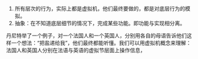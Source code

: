 1. 所有层次的行为，实际上都是虚拟机，他们最终要做的，都是对底层行为的模拟。
2. 抽象：在不知道底层细节的情况下，完成某些功能。即功能与实现相分离。

丹尼特举了一个例子，对一个法国人和一个英国人，分别用各自的母语告诉他们这样一个想法：“把盐递给我”，他们最终都能听懂。我们可以用虚拟机概念来理解：法国人和英国人分别在法语与英语的虚拟节层面上操作信息，